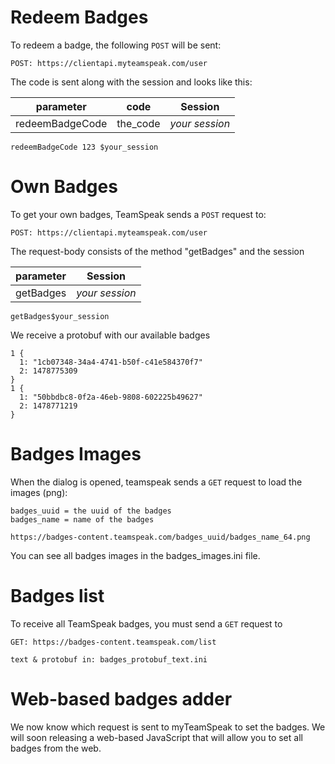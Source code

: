 # Redeem Badges
To redeem a badge, the following `POST` will be sent:
```
POST: https://clientapi.myteamspeak.com/user
```
The code is sent along with the session and looks like this:  

| parameter | code  | Session |
| ------------- | ------------- | ------------- |
| redeemBadgeCode | the_code | *your session*  |
```
redeemBadgeCode 123 $your_session
```

# Own Badges
To get your own badges, TeamSpeak sends a `POST` request to:
```
POST: https://clientapi.myteamspeak.com/user
```
The request-body consists of the method "getBadges" and the session

| parameter   | Session |
| ------------- | ------------- |
| getBadges | *your session*  |
```
getBadges$your_session
```
We receive a protobuf with our available badges
```
1 {
  1: "1cb07348-34a4-4741-b50f-c41e584370f7"
  2: 1478775309
}
1 {
  1: "50bbdbc8-0f2a-46eb-9808-602225b49627"
  2: 1478771219
}
```

# Badges Images
When the dialog is opened, teamspeak sends a `GET` request to load the images (png):  
```
badges_uuid = the uuid of the badges  
badges_name = name of the badges
```
```
https://badges-content.teamspeak.com/badges_uuid/badges_name_64.png
```
You can see all badges images in the badges_images.ini file.

# Badges list
To receive all TeamSpeak badges, you must send a `GET` request to      
```
GET: https://badges-content.teamspeak.com/list
```
`text & protobuf in: badges_protobuf_text.ini`

# Web-based badges adder
We now know which request is sent to myTeamSpeak to set the badges. We will soon releasing a web-based JavaScript that will allow you to set all badges from the web.
